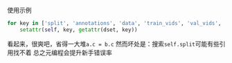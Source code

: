 使用示例
```python
for key in ['split', 'annotations', 'data', 'train_vids', 'val_vids', 'train_data', 'val_data', 'load_image']:
    setattr(self, key, getattr(dset, key))
```
看起来，很爽吧，省得一大堆`a.c = b.c`
然而坏处是：搜索`self.split`可能有些引用找不着
总之元编程会提升新手错误率
